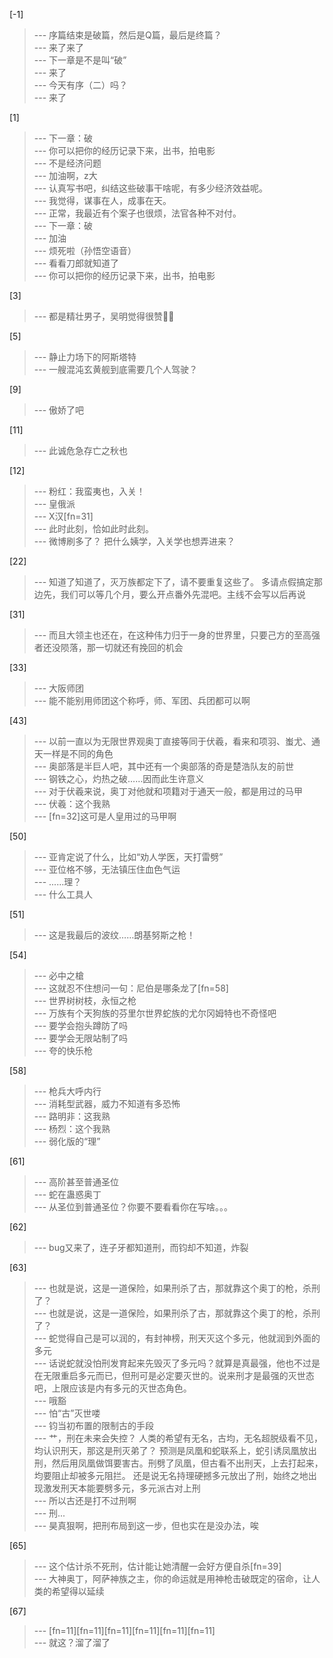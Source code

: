 
[-1] 
>--- 序篇结束是破篇，然后是Q篇，最后是终篇？<br>
>--- 来了来了<br>
>--- 下一章是不是叫“破”<br>
>--- 来了<br>
>--- 今天有序（二）吗？<br>
>--- 来了<br>

[1] 
>--- 下一章：破<br>
>--- 你可以把你的经历记录下来，出书，拍电影<br>
>--- 不是经济问题<br>
>--- 加油啊，z大<br>
>--- 认真写书吧，纠结这些破事干啥呢，有多少经济效益呢。<br>
>--- 我觉得，谋事在人，成事在天。<br>
>--- 正常，我最近有个案子也很烦，法官各种不对付。<br>
>--- 下一章：破<br>
>--- 加油<br>
>--- 烦死啦（孙悟空语音）<br>
>--- 看看刀郎就知道了<br>
>--- 你可以把你的经历记录下来，出书，拍电影<br>

[3] 
>--- 都是精壮男子，吴明觉得很赞👍🏻<br>

[5] 
>--- 静止力场下的阿斯塔特<br>
>--- 一艘混沌玄黄舰到底需要几个人驾驶？<br>

[9] 
>--- 傲娇了吧<br>

[11] 
>--- 此诚危急存亡之秋也<br>

[12] 
>--- 粉红：我蛮夷也，入关！<br>
>--- 皇俄派<br>
>--- X汉[fn=31]<br>
>--- 此时此刻，恰如此时此刻。<br>
>--- 微博刷多了？
把什么姨学，入关学也想弄进来？<br>

[22] 
>--- 知道了知道了，灭万族都定下了，请不要重复这些了。
多请点假搞定那边先，我们可以等几个月，要么开点番外先混吧。主线不会写以后再说<br>

[31] 
>--- 而且大领主也还在，在这种伟力归于一身的世界里，只要己方的至高强者还没陨落，那一切就还有挽回的机会<br>

[33] 
>--- 大阪师团<br>
>--- 能不能别用师团这个称呼，师、军团、兵团都可以啊<br>

[43] 
>--- 以前一直以为无限世界观奥丁直接等同于伏羲，看来和项羽、蚩尤、通天一样是不同的角色<br>
>--- 奥部落是半巨人吧，其中还有一个奥部落的奇是楚浩队友的前世<br>
>--- 钢铁之心，灼热之破……因而此生许意义<br>
>--- 对于伏羲来说，奥丁对他就和项籍对于通天一般，都是用过的马甲<br>
>--- 伏羲：这个我熟<br>
>--- [fn=32]这可是人皇用过的马甲啊<br>

[50] 
>--- 亚肯定说了什么，比如“劝人学医，天打雷劈”<br>
>--- 亚位格不够，无法镇压住血色气运<br>
>--- ......理？<br>
>--- 什么工具人<br>

[51] 
>--- 这是我最后的波纹……朗基努斯之枪！<br>

[54] 
>--- 必中之槍<br>
>--- 这就忍不住想问一句：尼伯是哪条龙了[fn=58]<br>
>--- 世界树树枝，永恒之枪<br>
>--- 万族有个天狗族的芬里尔世界蛇族的尤尔冈姆特也不奇怪吧<br>
>--- 要学会抱头蹲防了吗<br>
>--- 要学会无限站制了吗<br>
>--- 夸的快乐枪<br>

[58] 
>--- 枪兵大呼内行<br>
>--- 消耗型武器，威力不知道有多恐怖<br>
>--- 路明非：这我熟<br>
>--- 杨烈：这个我熟<br>
>--- 弱化版的“理”<br>

[61] 
>--- 高阶甚至普通圣位<br>
>--- 蛇在蛊惑奥丁<br>
>--- 从圣位到普通圣位？你要不要看看你在写啥。。。<br>

[62] 
>--- bug又来了，连子牙都知道刑，而钧却不知道，炸裂<br>

[63] 
>--- 也就是说，这是一道保险，如果刑杀了古，那就靠这个奥丁的枪，杀刑了？<br>
>--- 也就是说，这是一道保险，如果刑杀了古，那就靠这个奥丁的枪，杀刑了？<br>
>--- 蛇觉得自己是可以润的，有封神榜，刑天灭这个多元，他就润到外面的多元<br>
>--- 话说蛇就没怕刑发育起来先毁灭了多元吗？就算是真最强，他也不过是在无限重启多元而已，但刑可是必定要灭世的。说来刑才是最强的灭世态吧，上限应该是内有多元的灭世态角色。<br>
>--- 哦豁<br>
>--- 怕“古”灭世喽<br>
>--- 钧当初布置的限制古的手段<br>
>--- 艹，刑在未来会失控？
人类的希望有无名，古均，无名超脱级看不见，均认识刑天，那这是刑灭弟了？
预测是凤凰和蛇联系上，蛇引诱凤凰放出刑，然后用凤凰做饵要害古。刑劈了凤凰，但古看不出刑天，上去打起来，均要阻止却被多元阻拦。
还是说无名持理硬撼多元放出了刑，始终之地出现激发刑天本能要劈多元，多元派古对上刑<br>
>--- 所以古还是打不过刑啊<br>
>--- 刑...<br>
>--- 昊真狠啊，把刑布局到这一步，但也实在是没办法，唉<br>

[65] 
>--- 这个估计杀不死刑，估计能让她清醒一会好方便自杀[fn=39]<br>
>--- 大神奥丁，阿萨神族之主，你的命运就是用神枪击破既定的宿命，让人类的希望得以延续<br>

[67] 
>--- [fn=11][fn=11][fn=11][fn=11][fn=11][fn=11]<br>
>--- 就这？溜了溜了<br>
